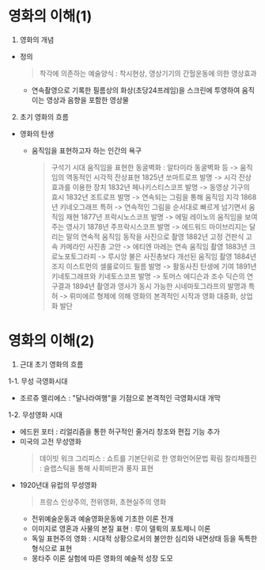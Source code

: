 # 영화의 이해(1)

1. 영화의 개념

- 정의
  > 착각에 의존하는 예술양식 : 착시현상, 영상기기의 간헐운동에 의한 영상효과
  - 연속촬영으로 기록한 필름상의 화상(초당24프레임)을 스크린에 투영하여 움직이는 영상과 음향을 포함한 영상물

2. 초기 영화의 흐름

- 영화의 탄생

  - 움직임을 표현하고자 하는 인간의 욕구
    > 구석기 시대 움직임을 표현한 동굴벽화 : 알타미라 동굴벽화 등 -> 움직임의 역동적인 시각적 잔상표현
    > 1825년 쏘마트로프 발명 -> 시각 잔상효과를 이용한 장치
    > 1832년 페나키스티스코프 발명 -> 동영상 기구의 효시
    > 1832년 조트로프 발명 -> 연속되는 그림을 통해 움직임 지각
    > 1868년 키네오그래프 특허 -> 연속적인 그림을 순서대로 빠르게 넘기면서 움직임 재현
    > 1877년 프락시노스코프 발명 -> 에밀 레이노의 움직임을 보여주는 영사기
    > 1878년 주프락시스코프 발명 -> 에드워드 마이브리지는 달리는 말의 연속적 움직임 동작을 사진으로 촬영
    > 1882년 고정 건판식 고속 카메라인 사진총 고안 -> 에티엔 마레는 연속 움직임 촬영
    > 1883년 크로노포토그라피 -> 루시앙 불은 사진총보다 개선된 움직임 촬영
    > 1884년 조지 이스트먼의 셀룰로이드 필름 발명 -> 활동사진 탄생에 기여
    > 1891년 키네토그래프와 키네토스코프 발명 -> 토머스 에디슨과 조수 딕슨의 연구결과
    > 1894년 촬영과 영사가 동시 가능한 시네마토그라프의 발명과 특허 -> 뤼미에르 형제에 의해 영화의 본격적인 시작과 영화 대중화, 상업화 발단

# 영화의 이해(2)

1.  근대 초기 영화의 흐름

1-1. 무성 극영화시대

- 조르쥬 멜리에스 : "달나라여행"을 기점으로 본격적인 극영화시대 개막

1-2. 무성영화 시대

- 에드윈 포터 : 리얼리즘을 통한 허구적인 줄거리 창조와 편집 기능 추가
- 미국의 고전 무성영화
  > 데이빗 워크 그리피스 : 쇼트를 기본단위로 한 영화언어문법 확림
  > 찰리채플린 : 슬랩스틱을 통해 사회비판과 풍자 표현
- 1920년대 유럽의 무성영화
  > 프랑스 인상주의, 전위영화, 초현실주의 영화
  - 전위예술운동과 예술영화운동에 기초한 이론 전개
  - 이미지로 영혼과 사물의 본질 표현 : 루이 델뤽의 포토제니 이론
  - 독일 표현주의 영화 : 시대적 상황으로서의 불안한 심리와 내면상태 등을 독특한 형식으로 표현
  - 몽타주 이론 실험에 따른 영화의 예술적 성장 도모
